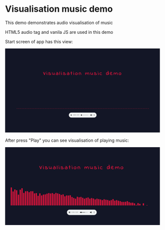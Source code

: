 # Visualisation music demo

This demo demonstrates audio visualisation of music

HTML5 audio tag and vanila JS are used in this demo

Start screen of app has this view:

![Alt-текст](/screens/start.png)

After press "Play" you can see visualisation of playing music:

![Alt-текст](/screens/play.png)